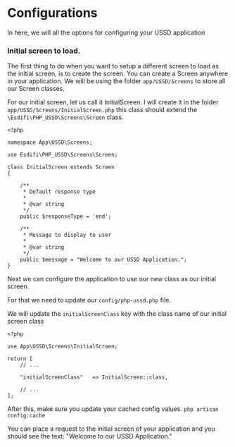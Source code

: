 # Configurations

In here, we will all the options for configuring your USSD application

### Initial screen to load.
The first thing to do when you want to setup a different screen to load as the initial screen, is to create the screen.
You can create a Screen anywhere in your application. We will be using the folder `app/USSD/Screens` to store all our Screen
classes.

For our initial screen, let us call it InitialScreen. I will create it in the folder `app/USSD/Screens/InitialScreen.php` this
class should extend the `\Esdifi\PHP_USSD\Screens\Screen` class.

```
<?php

namespace App\USSD\Screens;

use Esdifi\PHP_USSD\Screens\Screen;

class InitialScreen extends Screen
{

    /**
     * Default response type
     *
     * @var string
     */
    public $responseType = 'end';
    
    /**
     * Message to display to user
     * 
     * @var string
     */
    public $message = "Welcome to our USSD Application.";
}

``` 

Next we can configure the application to use our new class as our initial screen.

For that we need to update our `config/php-ussd.php` file.

We will update the `initialScreenClass` key with the class name of our initial screen class

```
<?php

use App\USSD\Screens\InitialScreen;

return [
    // ...
    
    "initialScreenClass"   => InitialScreen::class,
    
    // ...
];

```

After this, make sure you update your cached config values. `php artisan config:cache`

You can place a request to the initial screen of your application and you should see the text: 
"Welcome to our USSD Application."

